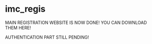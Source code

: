 # imc_regis
 MAIN REGISTRATION WEBSITE IS NOW DONE!
YOU CAN DOWNLOAD THEM HERE!

AUTHENTICATION PART STILL PENDING!

